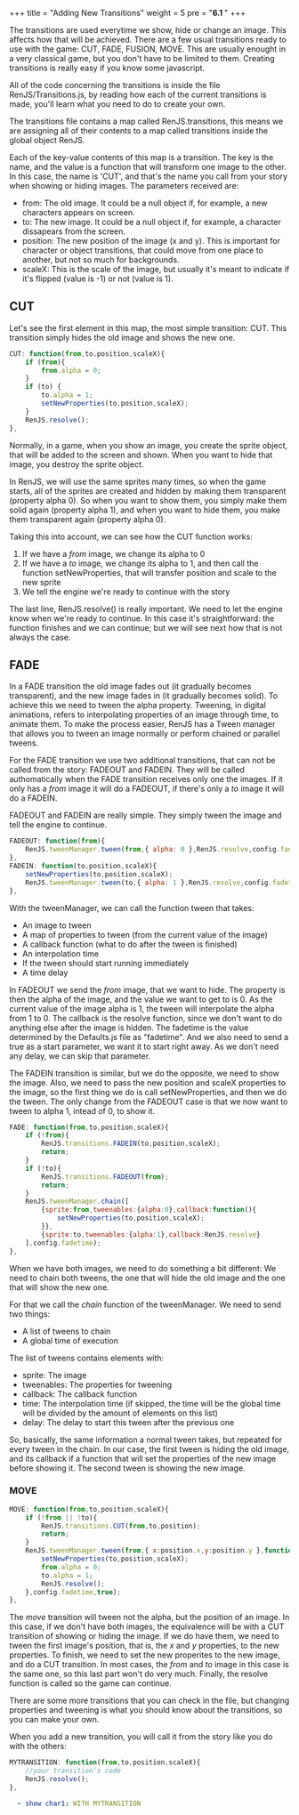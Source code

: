 +++
title = "Adding New Transitions"
weight = 5
pre = "<b>6.1 </b>"
+++

The transitions are used everytime we show, hide or change an image. This affects how that will be achieved. There are a few usual transitions ready to use with the game: CUT, FADE, FUSION, MOVE. This are usually enought in a very classical game, but you don't have to be limited to them. Creating transitions is really easy if you know some javascript.

All of the code concerning the transitions is inside the file RenJS/Transitions.js, by reading how each of the current transitions is made, you'll learn what you need to do to create your own. 

The transitions file contains a map called RenJS.transitions, this means we are assigning all of their contents to a map called transitions inside the global object RenJS. 

Each of the key-value contents of this map is a transition. The key is the name, and the value is a function that will transform one image to the other. In this case, the name is 'CUT', and that's the name you call from your story when showing or hiding images. The parameters received are: 

* from: The old image. It could be a null object if, for example, a new characters appears on screen.
* to: The new image. It could be a null object if, for example, a character dissapears from the screen.
* position: The new position of the image (x and y). This is important for character or object transitions, that could move from one place to another, but not so much for backgrounds.
* scaleX: This is the scale of the image, but usually it's meant to indicate if it's flipped (value is -1) or not (value is 1).

## CUT

Let's see the first element in this map, the most simple transition: CUT. This transition simply hides the old image and shows the new one.

```js
CUT: function(from,to,position,scaleX){
    if (from){
        from.alpha = 0;
    }
    if (to) {
        to.alpha = 1;
        setNewProperties(to,position,scaleX);
    }
    RenJS.resolve();
},
```


Normally, in a game, when you show an image, you create the sprite object, that will be added to the screen and shown. When you want to hide that image, you destroy the sprite object.

In RenJS, we will use the same sprites many times, so when the game starts, all of the sprites are created and hidden by making them transparent (property alpha 0). So when you want to show them, you simply make them solid again (property alpha 1), and when you want to hide them, you make them transparent again (property alpha 0).

Taking this into account, we can see how the CUT function works:

1. If we have a _from_ image, we change its alpha to 0
2. If we have a _to_ image, we change its alpha to 1, and then call the function setNewProperties, that will transfer position and scale to the new sprite
3. We tell the engine we're ready to continue with the story

The last line, RenJS.resolve() is really important. We need to let the engine know when we're ready to continue. In this case it's straightforward: the function finishes and we can continue; but we will see next how that is not always the case.

## FADE

In a FADE transition the old image fades out (it gradually becomes transparent), and the new image fades in (it gradually becomes solid). To achieve this we need to tween the alpha property. Tweening, in digital animations, refers to interpolating properties of an image through time, to animate them. To make the process easier, RenJS has a Tween manager that allows you to tween an image normally or perform chained or parallel tweens. 

For the FADE transition we use two additional transitions, that can not be called from the story: FADEOUT and FADEIN. They will be called authomatically when the FADE transition receives only one the images. If it only has a _from_ image it will do a FADEOUT, if there's only a _to_ image it will do a FADEIN.

FADEOUT and FADEIN are really simple. They simply tween the image and tell the engine to continue.

```js
FADEOUT: function(from){
    RenJS.tweenManager.tween(from,{ alpha: 0 },RenJS.resolve,config.fadetime,true);
},
FADEIN: function(to,position,scaleX){
    setNewProperties(to,position,scaleX);
    RenJS.tweenManager.tween(to,{ alpha: 1 },RenJS.resolve,config.fadetime,true);        
},
```

With the tweenManager, we can call the function tween that takes:

* An image to tween
* A map of properties to tween (from the current value of the image)
* A callback function (what to do after the tween is finished)
* An interpolation time
* If the tween should start running immediately
* A time delay

In FADEOUT we send the _from_ image, that we want to hide. The property is then the alpha of the image, and the value we want to get to is 0. As the current value of the image alpha is 1, the tween will interpolate the alpha from 1 to 0. The callback is the resolve function, since we don't want to do anything else after the image is hidden. The fadetime is the value determined by the Defaults.js file as "fadetime". And we also need to send a true as a start parameter, we want it to start right away. As we don't need any delay, we can skip that parameter.

The FADEIN transition is similar, but we do the opposite, we need to show the image. Also, we need to pass the new position and scaleX properties to the image, so the first thing we do is call setNewProperties, and then we do the tween. The only change from the FADEOUT case is that we now want to tween to alpha 1, intead of 0, to show it.

```js
FADE: function(from,to,position,scaleX){
    if (!from){
        RenJS.transitions.FADEIN(to,position,scaleX);
        return;
    } 
    if (!to){
        RenJS.transitions.FADEOUT(from);
        return;
    }
    RenJS.tweenManager.chain([
        {sprite:from,tweenables:{alpha:0},callback:function(){
            setNewProperties(to,position,scaleX);
        }},
        {sprite:to,tweenables:{alpha:1},callback:RenJS.resolve}
    ],config.fadetime);               
},
```

When we have both images, we need to do something a bit different: We need to chain both tweens, the one that will hide the old image and the one that will show the new one.

For that we call the _chain_ function of the tweenManager. We need to send two things:

* A list of tweens to chain
* A global time of execution

The list of tweens contains elements with:
* sprite: The image
* tweenables: The properties for tweening
* callback: The callback function
* time: The interpolation time (if skipped, the time will be the global time will be divided by the amount of elements on this list)
* delay: The delay to start this tween after the previous one

So, basically, the same information a normal tween takes, but repeated for every tween in the chain. In our case, the first tween is hiding the old image, and its callback if a function that will set the properties of the new image before showing it. The second tween is showing the new image.

### MOVE

```js
MOVE: function(from,to,position,scaleX){
    if (!from || !to){
        RenJS.transitions.CUT(from,to,position);
        return;
    } 
    RenJS.tweenManager.tween(from,{ x:position.x,y:position.y },function(){
        setNewProperties(to,position,scaleX);
        from.alpha = 0;
        to.alpha = 1;
        RenJS.resolve();
    },config.fadetime,true);
},
```

The _move_ transition will tween not the alpha, but the position of an image. In this case, if we don't have both images, the equivalence will be with a CUT transition of showing or hiding the image. If we do have them, we need to tween the first image's position, that is, the _x_ and _y_ properties, to the new properties. To finish, we need to set the new properites to the new image, and do a CUT transition. In most cases, the _from_ and _to_ image in this case is the same one, so this last part won't do very much. Finally, the resolve function is called so the game can continue.

There are some more transitions that you can check in the file, but changing properties and tweening is what you should know about the transitions, so you can make your own. 

When you add a new transition, you will call it from the story like you do with the others:

```js
MYTRANSITION: function(from,to,position,scaleX){
    //your transition's code
    RenJS.resolve();    
},
```

```yaml
  - show char1: WITH MYTRANSITION
```